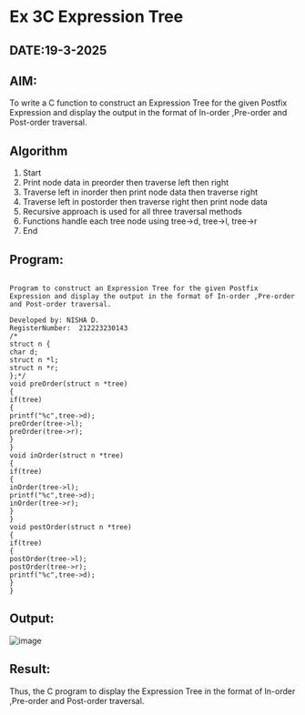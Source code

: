 # Ex 3C Expression Tree
## DATE:19-3-2025
## AIM:
To write a C function to construct an Expression Tree for the given Postfix Expression and display the output in the format of In-order ,Pre-order and Post-order traversal.

## Algorithm
1. Start 
2. Print node data in preorder then traverse left then right 
3. Traverse left in inorder then print node data then traverse right 
4. Traverse left in postorder then traverse right then print node data 
5. Recursive approach is used for all three traversal methods 
6. Functions handle each tree node using tree->d, tree->l, tree->r 
7. End

## Program:
```

Program to construct an Expression Tree for the given Postfix Expression and display the output in the format of In-order ,Pre-order and Post-order traversal.

Developed by: NISHA D.
RegisterNumber:  212223230143
/*
struct n { 
char d; 
struct n *l; 
struct n *r; 
};*/ 
void preOrder(struct n *tree) 
{ 
if(tree) 
{ 
printf("%c",tree->d); 
preOrder(tree->l); 
preOrder(tree->r); 
} 
} 
void inOrder(struct n *tree) 
{ 
if(tree) 
{ 
inOrder(tree->l); 
printf("%c",tree->d); 
inOrder(tree->r); 
} 
} 
void postOrder(struct n *tree)
{ 
if(tree) 
{ 
postOrder(tree->l); 
postOrder(tree->r); 
printf("%c",tree->d); 
} 
}

```

## Output:

![image](https://github.com/user-attachments/assets/8f2399ec-4663-467f-b36d-2d1afdc25c52)


## Result:
Thus, the C program to display the Expression Tree in the format of In-order ,Pre-order and Post-order traversal.
